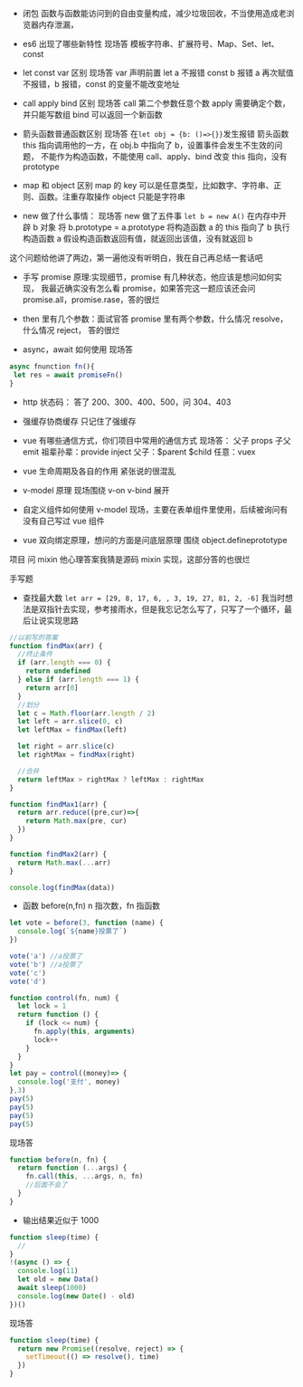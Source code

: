 - 闭包
  函数与函数能访问到的自由变量构成，减少垃圾回收，不当使用造成老浏览器内存泄漏，

- es6 出现了哪些新特性
  现场答
  模板字符串、扩展符号、Map、Set、let、const

- let const var 区别
  现场答
  var 声明前置
  let a 不报错
  const b 报错
  a 再次赋值不报错，b 报错，const 的变量不能改变地址

- call apply bind 区别
  现场答
  call 第二个参数任意个数
  apply 需要确定个数，并只能写数组
  bind 可以返回一个新函数

- 箭头函数普通函数区别
  现场答
  在`let obj = {b: ()=>{}}`发生报错
  箭头函数 this 指向调用他的一方，在 obj.b 中指向了 b，设置事件会发生不生效的问题，
  不能作为构造函数，不能使用 call、apply、bind 改变 this 指向，没有 prototype

- map 和 object 区别
  map 的 key 可以是任意类型，比如数字、字符串、正则、函数。注重存取操作
  object 只能是字符串

- new 做了什么事情：
  现场答 new 做了五件事
  `let b = new A()`
  在内存中开辟 b 对象
  将 b.prototype = a.prototype
  将构造函数 a 的 this 指向了 b
  执行构造函数 a
  假设构造函数返回有值，就返回出该值，没有就返回 b

这个问题给他讲了两边，第一遍他没有听明白，我在自己再总结一套话吧

- 手写 promise 原理:实现细节，promise 有几种状态，他应该是想问如何实现，
  我最近确实没有怎么看 promise，如果答完这一题应该还会问 promise.all，promise.rase，答的很烂

- then 里有几个参数：面试官答 promise 里有两个参数，什么情况 resolve，什么情况 reject，
  答的很烂

- async，await 如何使用
  现场答

```js
async fnunction fn(){
 let res = await promiseFn()
}
```

- http 状态码：
  答了 200、300、400、500，问 304、403
- 强缓存协商缓存
  只记住了强缓存

- vue 有哪些通信方式，你们项目中常用的通信方式
  现场答：
  父子 props
  子父 emit
  祖辈孙辈：provide inject
  父子：$parent $child
  任意：vuex

- vue 生命周期及各自的作用
  紧张说的很混乱
- v-model 原理
  现场围绕 v-on v-bind 展开
- 自定义组件如何使用 v-model
  现场，主要在表单组件里使用，后续被询问有没有自己写过 vue 组件

- vue 双向绑定原理，想问的方面是问底层原理
  围绕 object.defineprototype

项目
问 mixin 他心理答案我猜是源码 mixin 实现，这部分答的也很烂

手写题

- 查找最大数
  `let arr = [29, 8, 17, 6, , 3, 19, 27, 81, 2, -6]`
  我当时想法是双指针去实现，参考接雨水，但是我忘记怎么写了，只写了一个循环，最后让说实现思路

```js
//以前写的答案
function findMax(arr) {
  //终止条件
  if (arr.length === 0) {
    return undefined
  } else if (arr.length === 1) {
    return arr[0]
  }
  //划分
  let c = Math.floor(arr.length / 2)
  let left = arr.slice(0, c)
  let leftMax = findMax(left)

  let right = arr.slice(c)
  let rightMax = findMax(right)

  //合并
  return leftMax > rightMax ? leftMax : rightMax
}

function findMax1(arr) {
  return arr.reduce((pre,cur)=>{
    return Math.max(pre, cur)
  })
}

function findMax2(arr) {
  return Math.max(...arr)
}

console.log(findMax(data))
```

- 函数 before(n,fn)
  n 指次数，fn 指函数

```js
let vote = before(3, function (name) {
  console.log(`${name}投票了`)
})

vote('a') //a投票了
vote('b') //a投票了
vote('c')
vote('d')

function control(fn, num) {
  let lock = 1
  return function () {
    if (lock <= num) {
      fn.apply(this, arguments)
      lock++
    }
  }
}
let pay = control((money)=> {
  console.log('支付', money)
},3)
pay(5)
pay(5)
pay(5)
pay(5)

```

现场答

```js
function before(n, fn) {
  return function (...args) {
    fn.call(this, ...args, n, fn)
    //后面不会了
  }
}
```

- 输出结果近似于 1000

```js
function sleep(time) {
  //
}
!(async () => {
  console.log(11)
  let old = new Data()
  await sleep(1000)
  console.log(new Date() - old)
})()
```

现场答

```js
function sleep(time) {
  return new Promise((resolve, reject) => {
    setTimeout(() => resolve(), time)
  })
}
```
